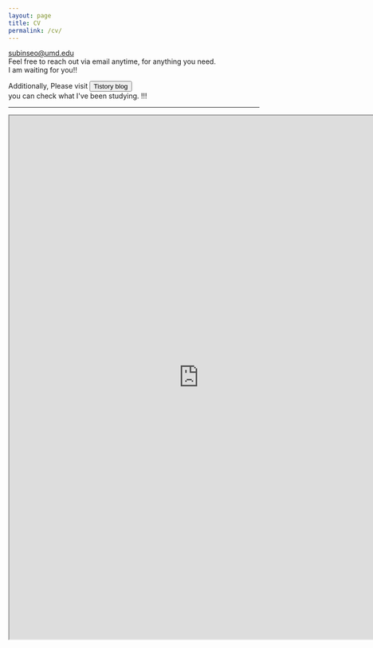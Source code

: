 ```yaml
---
layout: page
title: CV
permalink: /cv/
---
```

  
    
<a href='mailto:subinseo@umd.edu' title="Send email to subinseo@umd.edu">subinseo@umd.edu</a>   
Feel free to reach out via email anytime, for anything you need.    
I am waiting for you!!       
   
<div class="center-content">
    Additionally, Please visit  
    <button type="button" class="btn red mini" onclick="window.open('https://ddubny.tistory.com/')">Tistory blog</button> <br>  
    you can check what I've been studying. !!! 
</div>


-----

<iframe src="https://drive.google.com/file/d/1qmL6nB3TgUvK0bFiO4VdWCliUjpXCGm1/preview" 
width="760" height="1050" type="application/pdf">
<iframe src="/assets/test.pdf#toolbar=0&navpanes=0&scrollbar=0"></iframe>

<br> <br> <br> <br> 